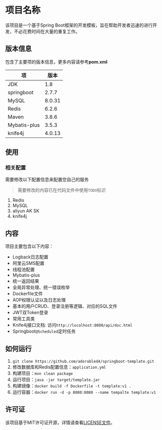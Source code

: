 # 项目名称

该项目是一个基于Spring Boot框架的开发模板，旨在帮助开发者迅速的进行开发，不必花费时间在大量的重复工作。

## 版本信息

包含了主要项的版本信息，更多内容请参考**pom.xml**

| 项            | 版本     |
|--------------|--------|
| JDK          | 1.8    |
| springboot   | 2.7.7  |
| MySQL        | 8.0.31 |
| Redis        | 6.2.6  |
| Maven        | 3.8.6  |
| Mybatis-plus | 3.5.3  |
| knife4j      | 4.0.13 |

## 使用

### 相关配置

需要修改以下配置信息来配置您自己的服务

> 需要修改的内容已在代码文件中使用`TODO`标识

1. Redis
2. MySQL
3. aliyun AK SK
4. knife4j

## 内容

项目主要包含以下内容：

- Logback日志配置
- 阿里云SMS配置
- 线程池配置
- Mybatis-plus
- 统一返回结果
- 全局异常处理、统一错误枚举
- Dockerfile文件
- AOP权限认证以及日志处理
- 基本的用户CRUD、登录注册等逻辑、对应的SQL文件
- JWT双Token登录
- 常用工具类
- Knife4j接口文档: 访问`http://localhost:8080/api/doc.html`
- Springboot`@Scheduled`定时任务


## 如何运行

1. `git clone https://github.com/adorabled4/springboot-template.git`
2. 修改数据库和Redis配置信息：`application.yml`
3. 构建项目：`mvn clean package`
4. 运行项目：`java -jar target/template.jar`
5. 构建镜像：`docker build -f Dockerfile -t template:v1 .`
6. 运行容器：`docker run -d -p 8080:8080 --name tempalte template:v1`


## 许可证

该项目基于MIT许可证开源，详情请查看[LICENSE文件](./LICENSE)。